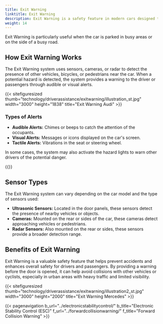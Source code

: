 ```yaml
---
title: Exit Warning
linktitle: Exit Warning
description: Exit Warning is a safety feature in modern cars designed to alert drivers and passengers of potential hazards when exiting the vehicle.
weight: 14
---
```

<!-- markdownlint-disable MD033 -->

Exit Warning is particularly useful when the car is parked in busy areas or on the side of a busy road.

## How Exit Warning Works

The Exit Warning system uses sensors, cameras, or radar to detect the presence of other vehicles, bicycles, or pedestrians near the car. When a potential hazard is detected, the system provides a warning to the driver or passengers through audible or visual alerts.

{{< sitefiguresized thumb="technology/driverassistance/exitwarning/illustration_st.jpg" width="3000" height="1838" title="Exit Warning Audi" >}}

### Types of Alerts

- **Audible Alerts:** Chimes or beeps to catch the attention of the occupants.
- **Visual Alerts:** Messages or icons displayed on the car's screen.
- **Tactile Alerts:** Vibrations in the seat or steering wheel.

In some cases, the system may also activate the hazard lights to warn other drivers of the potential danger.

{{<evkxdisplayaddarticle />}}

## Sensor Types

The Exit Warning system can vary depending on the car model and the type of sensors used:

- **Ultrasonic Sensors:** Located in the door panels, these sensors detect the presence of nearby vehicles or objects.
- **Cameras:** Mounted on the rear or sides of the car, these cameras detect approaching vehicles or pedestrians.
- **Radar Sensors:** Also mounted on the rear or sides, these sensors provide a broader detection range.

## Benefits of Exit Warning

Exit Warning is a valuable safety feature that helps prevent accidents and enhances overall safety for drivers and passengers. By providing a warning before the door is opened, it can help avoid collisions with other vehicles or cyclists, especially in urban areas with heavy traffic and limited visibility.

{{< sitefiguresized thumb="technology/driverassistance/exitwarning/illustration2_st.jpg" width="3000" height="2000" title="Exit Warning Mercedes" >}}

{{< pagenavigation b_url="../electronicstabilitycontrol/" b_title="Electronic Stability Control (ESC)" f_url="../forwardcollisionwarning/" f_title="Forward Collision Warning" >}}